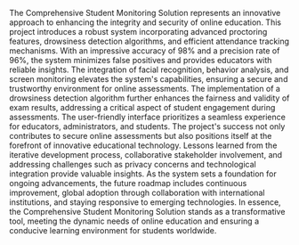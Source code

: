 The Comprehensive Student Monitoring Solution represents an innovative approach to
enhancing the integrity and security of online education. This project introduces a robust
system incorporating advanced proctoring features, drowsiness detection algorithms, and
efficient attendance tracking mechanisms. With an impressive accuracy of 98% and a
precision rate of 96%, the system minimizes false positives and provides educators with
reliable insights. The integration of facial recognition, behavior analysis, and screen
monitoring elevates the system's capabilities, ensuring a secure and trustworthy environment
for online assessments. The implementation of a drowsiness detection algorithm further
enhances the fairness and validity of exam results, addressing a critical aspect of student
engagement during assessments. The user-friendly interface prioritizes a seamless
experience for educators, administrators, and students. The project's success not only
contributes to secure online assessments but also positions itself at the forefront of
innovative educational technology. Lessons learned from the iterative development process,
collaborative stakeholder involvement, and addressing challenges such as privacy concerns
and technological integration provide valuable insights. As the system sets a foundation for
ongoing advancements, the future roadmap includes continuous improvement, global
adoption through collaboration with international institutions, and staying responsive to
emerging technologies. In essence, the Comprehensive Student Monitoring Solution stands
as a transformative tool, meeting the dynamic needs of online education and ensuring a
conducive learning environment for students worldwide.
